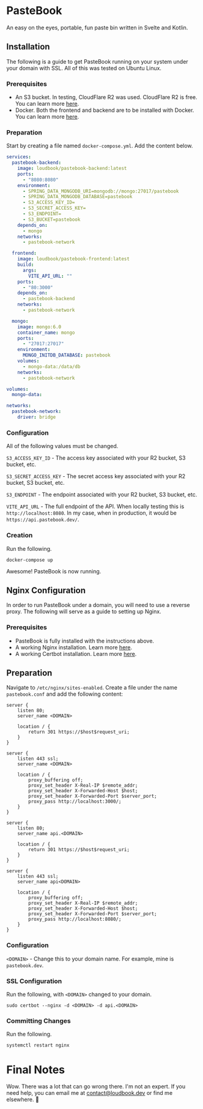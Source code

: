 # PasteBook 
An easy on the eyes, portable, fun paste bin written in Svelte and Kotlin.

## Installation
The following is a guide to get PasteBook running on your system under your domain with SSL. All of this was tested on Ubuntu Linux.

### Prerequisites
- An S3 bucket. In testing, CloudFlare R2 was used. CloudFlare R2 is free. You can learn more [here](https://www.cloudflare.com/developer-platform/products/r2/).
- Docker. Both the frontend and backend are to be installed with Docker. You can learn more [here](https://www.docker.com).

### Preparation
Start by creating a file named `docker-compose.yml`. Add the content below.
```yml
services:
  pastebook-backend:
    image: loudbook/pastebook-backend:latest
    ports:
      - "8080:8080"
    environment:
      - SPRING_DATA_MONGODB_URI=mongodb://mongo:27017/pastebook
      - SPRING_DATA_MONGODB_DATABASE=pastebook
      - S3_ACCESS_KEY_ID=
      - S3_SECRET_ACCESS_KEY=
      - S3_ENDPOINT=
      - S3_BUCKET=pastebook
    depends_on:
      - mongo
    networks:
      - pastebook-network

  frontend:
    image: loudbook/pastebook-frontend:latest
    build:
      args:
        VITE_API_URL: ""
    ports:
      - "80:3000"
    depends_on:
      - pastebook-backend
    networks:
      - pastebook-network

  mongo:
    image: mongo:6.0
    container_name: mongo
    ports:
      - "27017:27017"
    environment:
      MONGO_INITDB_DATABASE: pastebook
    volumes:
      - mongo-data:/data/db
    networks:
      - pastebook-network

volumes:
  mongo-data:

networks:
  pastebook-network:
    driver: bridge
```
### Configuration
All of the following values must be changed.
<br>

`S3_ACCESS_KEY_ID` - The access key associated with your R2 bucket, S3 bucket, etc.

`S3_SECRET_ACCESS_KEY` - The secret access key associated with your R2 bucket, S3 bucket, etc.

`S3_ENDPOINT` - The endpoint associated with your R2 bucket, S3 bucket, etc. 

`VITE_API_URL` - The full endpoint of the API. When locally testing this is `http://localhost:8080`. In my case, when in production, it would be `https://api.pastebook.dev/`.

### Creation
Run the following.
```
docker-compose up
```

Awesome! PasteBook is now running.

## Nginx Configuration
In order to run PasteBook under a domain, you will need to use a reverse proxy. The following will serve as a guide to setting up Nginx.

### Prerequisites
- PasteBook is fully installed with the instructions above.
- A working Nginx installation. Learn more [here](https://nginx.org/en/linux_packages.html#instructions).
- A working Certbot installation. Learn more [here](https://certbot.eff.org/instructions?ws=nginx&os=snap).
## Preparation
Navigate to `/etc/nginx/sites-enabled`.
Create a file under the name `pastebook.conf` and add the following content:
```nginx
server {
    listen 80;
    server_name <DOMAIN>

    location / {
        return 301 https://$host$request_uri;
    }
}

server {
    listen 443 ssl;
    server_name <DOMAIN>

    location / {
        proxy_buffering off;  
        proxy_set_header X-Real-IP $remote_addr;                                                                                                
        proxy_set_header X-Forwarded-Host $host;                                                                                                
        proxy_set_header X-Forwarded-Port $server_port;                                                                                         
        proxy_pass http://localhost:3000/;   
    }
}

server {
    listen 80;
    server_name api.<DOMAIN>

    location / {
        return 301 https://$host$request_uri;
    }
}

server {
    listen 443 ssl;
    server_name api<DOMAIN>

    location / {
        proxy_buffering off;  
        proxy_set_header X-Real-IP $remote_addr;                                                                                                
        proxy_set_header X-Forwarded-Host $host;                                                                                                
        proxy_set_header X-Forwarded-Port $server_port;                                                                                         
        proxy_pass http://localhost:8080/;   
    }
}
```

### Configuration 
`<DOMAIN>` - Change this to your domain name. For example, mine is `pastebook.dev`.

### SSL Configuration
Run the following, with `<DOMAIN>` changed to your domain.
```
sudo certbot --nginx -d <DOMAIN> -d api.<DOMAIN>
```

### Committing Changes
Run the following.
```
systemctl restart nginx
```

# Final Notes
Wow. There was a lot that can go wrong there. I'm not an expert. If you need help, you can email me at contact@loudbook.dev or find me elsewhere.
💜

